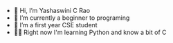 - 👋 Hi, I’m Yashaswini C Rao
- 👀 I’m currently a beginner to programing
- 🌱 I’m a first year CSE student
- 👩‍💻 Right now I'm learning Python and know a bit of C 


<!---
yash-r04/yash-r04 is a ✨ special ✨ repository because its `README.md` (this file) appears on your GitHub profile.
You can click the Preview link to take a look at your changes.
--->

